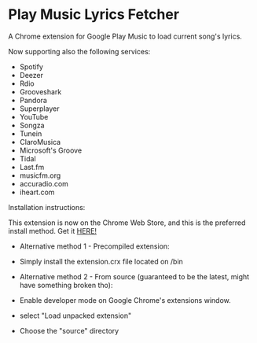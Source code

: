 # Play Music Lyrics Fetcher
A Chrome extension for Google Play Music to load current song's lyrics.

Now supporting also the following services:
  - Spotify
  - Deezer
  - Rdio
  - Grooveshark
  - Pandora
  - Superplayer
  - YouTube
  - Songza
  - Tunein
  - ClaroMusica
  - Microsoft's Groove
  - Tidal
  - Last.fm
  - musicfm.org
  - accuradio.com
  - iheart.com


Installation instructions:

This extension is now on the Chrome Web Store, and this is the preferred install method. Get it [HERE!](https://chrome.google.com/webstore/detail/play-music-lyrics-fetcher/phnnoaooookpaffnminadcajmghibbbc)


- Alternative method 1 - Precompiled extension:
 - Simply install the extension.crx file located on /bin

- Alternative method 2 - From source (guaranteed to be the latest, might have something broken tho):
 - Enable developer mode on Google Chrome's extensions window.
 - select "Load unpacked extension"
 - Choose the "source" directory
